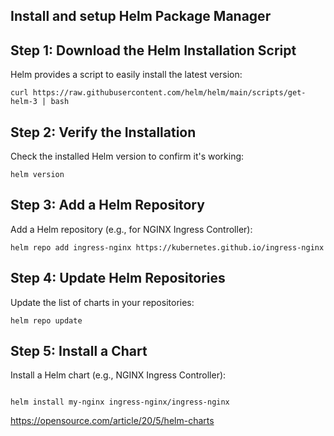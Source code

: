 ## Install and setup Helm Package Manager

## Step 1: Download the Helm Installation Script

Helm provides a script to easily install the latest version:

```
curl https://raw.githubusercontent.com/helm/helm/main/scripts/get-helm-3 | bash

```
## Step 2: Verify the Installation

Check the installed Helm version to confirm it's working:

```
helm version
```
## Step 3: Add a Helm Repository

Add a Helm repository (e.g., for NGINX Ingress Controller):

```
helm repo add ingress-nginx https://kubernetes.github.io/ingress-nginx
```
## Step 4: Update Helm Repositories

Update the list of charts in your repositories:
```
helm repo update
```
## Step 5: Install a Chart
Install a Helm chart (e.g., NGINX Ingress Controller):
```

helm install my-nginx ingress-nginx/ingress-nginx

```

https://opensource.com/article/20/5/helm-charts
